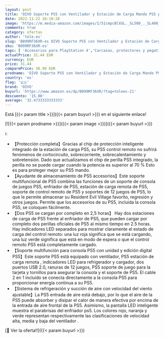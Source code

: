 ```yaml
---
layout: post
title: 'OIVO Soporte PS5 con Ventilador y Estación de Carga Mando PS5 para Consola Playstation 5  Soporte Vertical PS5 con Refrigerador PS5  Base Cargador PS5 con Soporte para 12 Juegos'
date: 2022-11-22 16:10:28
image: 'https://m.media-amazon.com/images/I/51cmpcBlXGL._SL500_._SL400_.jpg'
comments: true
category: ofertas
author: 'tole.es'
slug: 'B099RF36XR-es OIVO Soporte PS5 con Ventilador y Estación de Carga Mando...'
sku: 'B099RF36XR-es'
tags: [ 'Accesorios para PlayStation 4','Carcasas, protectores y pegatinas para PlayStation 4','Electrónica','Hardware y juegos para PlayStation 4','Pegatinas para PlayStation 4','Videojuegos','oivo','playstation','ps5','🇪🇸', ]
actualPrice: 31.44 EUR
currency: EUR
price: 31.44
comparePrice: 36.99 EUR
prodname: 'OIVO Soporte PS5 con Ventilador y Estación de Carga Mando PS5 para Consola Playstation 5  Soporte Vertical PS5 con Refrigerador PS5  Base Cargador PS5 con Soporte para 12 Juegos'
country: 'es'
flag: '🇪🇸'
brand: 'OIVO'
buyurl: 'https://www.amazon.es/dp/B099RF36XR/?tag=tolees-21'
descuento: '15.00'
average: '32.4733333333333'
---
```


Está [{{< param title >}}]({{< param buyurl >}}) en el siguiente enlace!

[![{{< param prodname >}}]({{< param image >}})]({{< param buyurl >}})

ℹ️:

- 【Protección completa】Gracias al chip de protección inteligente integrado de la estación de carga PS5, su PS5 control remoto no sufrirá fenómenos de cortocircuito, sobrecorriente, sobrecalentamiento y sobretensión. Dado que actualizamos el chip de perilla PS5 integrado, la perilla no se puede cargar cuando la potencia es superior al 70 % Esto es para proteger mejor su PS5 mando.
- 【Ayudante de almacenamiento de PS5 accesorios】Este soporte multifuncional de PS5 combina las funciones de un soporte de consola de juegos PS5, enfriador de PS5, estación de carga remota de PS5, soporte de control remoto de PS5 y soportes de 12 juegos de PS5, lo que le permite almacenar su Resident Evil Village favorito, regresión y otros juegos. Permite que los accesorios de su PS5, incluida la consola PS5, se coloquen fácilmente.
- 【Dos PS5 se cargan por completo en 2,5 horas】 Hay dos estaciones de carga de PS5 frente al enfriador de PS5, que pueden cargar por completo dos perillas oficiales de PS5 al mismo tiempo en 2.5 horas. Hay indicadores LED separados para mostrar claramente el estado de carga del control remoto: una luz roja significa que se está cargando, una luz verde significa que está en modo de espera o que el control remoto PS5 está completamente cargado.
- 【Soporte multifunción para consola PS5 con unidad y edición digital PS5】Este soporte PS5 está equipado con ventilador, PS5 estación de carga remota , indicadores LED para refrigerador y cargador, dos puertos USB 2.0, ranuras de 12 juegos, PS5 soporte de juego para la tarjeta y tornillos para asegurar la consola y el soporte de PS5. El cable 2 en 1 incluido se conecta directamente a la consola PS5 para proporcionar energía continua a su PS5.
- 【Sistema de refrigeración y succión de aire con velocidad del viento ajustable】La PS5 entrada de aire está debajo, por lo que el aire de la PS5 puede absorber y disipar el calor de manera efectiva por encima de la entrada de aire frontal de la PS5. Asimismo, la pantalla LED inteligente muestra el parabrisas del enfriador ps5. Los colores rojo, naranja y verde representan respectivamente las clasificaciones de velocidad alta, media y baja del ventilador .

[🛒 Ver la oferta!!]({{< param buyurl >}})
